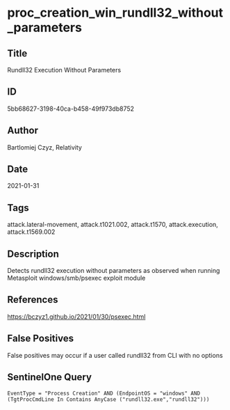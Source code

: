 # proc_creation_win_rundll32_without_parameters

## Title
Rundll32 Execution Without Parameters

## ID
5bb68627-3198-40ca-b458-49f973db8752

## Author
Bartlomiej Czyz, Relativity

## Date
2021-01-31

## Tags
attack.lateral-movement, attack.t1021.002, attack.t1570, attack.execution, attack.t1569.002

## Description
Detects rundll32 execution without parameters as observed when running Metasploit windows/smb/psexec exploit module

## References
https://bczyz1.github.io/2021/01/30/psexec.html

## False Positives
False positives may occur if a user called rundll32 from CLI with no options

## SentinelOne Query
```
EventType = "Process Creation" AND (EndpointOS = "windows" AND (TgtProcCmdLine In Contains AnyCase ("rundll32.exe","rundll32")))

```